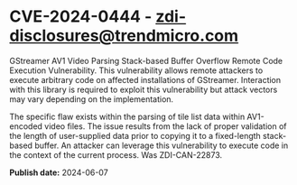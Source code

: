 # CVE-2024-0444 - zdi-disclosures@trendmicro.com

GStreamer AV1 Video Parsing Stack-based Buffer Overflow Remote Code Execution Vulnerability. This vulnerability allows remote attackers to execute arbitrary code on affected installations of GStreamer. Interaction with this library is required to exploit this vulnerability but attack vectors may vary depending on the implementation.

The specific flaw exists within the parsing of tile list data within AV1-encoded video files. The issue results from the lack of proper validation of the length of user-supplied data prior to copying it to a fixed-length stack-based buffer. An attacker can leverage this vulnerability to execute code in the context of the current process. Was ZDI-CAN-22873.

**Publish date:** 2024-06-07
